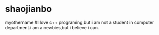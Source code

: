# shaojianbo
myothername
#I love c++ programing,but i am not a student in computer department.i am a newbies,but i believe i can.
